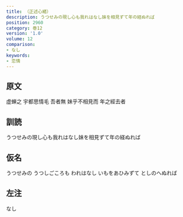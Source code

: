 ```yaml
---
title: （正述心緒）
description: うつせみの現し心も我れはなし妹を相見ずて年の経ぬれば
position: 2960
category: 巻12
version: '1.0'
volume: 12
comparison:
- なし
keywords:
- 恋情
---
```


## 原文

虚蝉之 宇都思情毛 吾者無 妹乎不相見而 年之經去者

## 訓読

うつせみの現し心も我れはなし妹を相見ずて年の経ぬれば

## 仮名

うつせみの うつしごころも われはなし いもをあひみずて としのへぬれば

## 左注

なし
